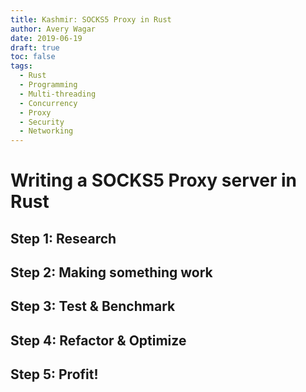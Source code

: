 ```yaml
---
title: Kashmir: SOCKS5 Proxy in Rust
author: Avery Wagar
date: 2019-06-19
draft: true
toc: false
tags:
  - Rust
  - Programming
  - Multi-threading
  - Concurrency
  - Proxy
  - Security
  - Networking
---
```


# Writing a SOCKS5 Proxy server in Rust

## Step 1: Research

## Step 2: Making something work

## Step 3: Test & Benchmark

## Step 4: Refactor & Optimize

## Step 5: Profit!




